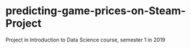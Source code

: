 # predicting-game-prices-on-Steam-Project
Project in Introduction to Data Science course, semester 1 in 2019
